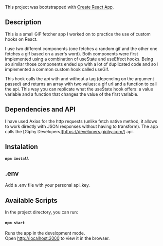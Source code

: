 This project was bootstrapped with [Create React App](https://github.com/facebook/create-react-app).

## Description

This is a small GIF fetcher app I worked on to practice the use of custom hooks on React.

I use two different components (one fetches a random gif and the other one fetches a gif based on a user's word). 
Both components were first implemented using a combination of useState and useEffect hooks. Being so similar those components ended up with a lot of duplicated code and so I implemented a common custom hook called useGif.

This hook calls the api with and without a tag (depending on the argument passed) and returns an array with two values: a gif url and a function to call the api. This way you can replicate what the useState hook offers: a value variable and a function that changes the value of the first variable. 

## Dependencies and API

I have used Axios for the http requests (unlike fetch native method, it allows to work directly with JSON responses without having to transform).
The app calls the [Giphy Developers][https://developers.giphy.com/] api.

## Instalation
#### `npm install`

## .env
Add a .env file with your personal api_key.

## Available Scripts

In the project directory, you can run:

#### `npm start`

Runs the app in the development mode.\
Open [http://localhost:3000](http://localhost:3000) to view it in the browser.
